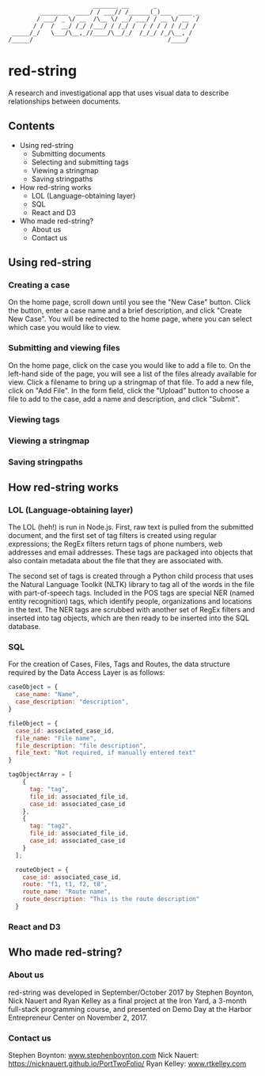 ```
                        _______ __       _            
         ________  ____/ / ___// /______(_)___  ____ _
        / ___/ _ \/ __  /\__ \/ __/ ___/ / __ \/ __ `/
       / /  /  __/ /_/ /___/ / /_/ /  / / / / / /_/ / 
 _____/_/   \___/\__,_//____/\__/_/  /_/_/ /_/\__, /  
/_____/                                      /____/   
```

# red-string
A research and investigational app that uses visual data to describe relationships between documents.

## Contents

* Using red-string
    * Submitting documents
    * Selecting and submitting tags
    * Viewing a stringmap
    * Saving stringpaths
* How red-string works
    * LOL (Language-obtaining layer)
    * SQL
    * React and D3
* Who made red-string?
    * About us
    * Contact us


## Using red-string

### Creating a case

On the home page, scroll down until you see the "New Case" button. Click the button, enter a case name and a brief description, and click "Create New Case". You will be redirected to the home page, where you can select which case you would like to view.

### Submitting and viewing files

On the home page, click on the case you would like to add a file to. On the left-hand side of the page, you will see a list of the files already available for view. Click a filename to bring up a stringmap of that file. To add a new file, click on "Add File". In the form field, click the "Upload" button to choose a file to add to the case, add a name and description, and click "Submit".

### Viewing tags



  ### Viewing a stringmap
  ### Saving stringpaths

## How red-string works

### LOL (Language-obtaining layer)

The LOL (heh!) is run in Node.js. First, raw text is pulled from the submitted document, and the first set of tag filters is created using regular expressions; the RegEx filters return tags of phone numbers, web addresses and email addresses. These tags are packaged into objects that also contain metadata about the file that they are associated with.

The second set of tags is created through a Python child process that uses the Natural Language Toolkit (NLTK) library to tag all of the words in the file with part-of-speech tags. Included in the POS tags are special NER (named entity recognition) tags, which identify people, organizations and locations in the text. The NER tags are scrubbed with another set of RegEx filters and inserted into tag objects, which are then ready to be inserted into the SQL database.

  ### SQL
  For the creation of Cases, Files, Tags and Routes, the data structure required by the Data Access Layer is as follows:

  ``` javascript
  caseObject = {
    case_name: "Name",
    case_description: "description",
  }

  fileObject = {
    case_id: associated_case_id,
    file_name: "File name",
    file_description: "file description",
    file_text: "Not required, if manually entered text"
  }

  tagObjectArray = [
      {
        tag: "tag",
        file_id: associated_file_id,
        case_id: associated_case_id
      },
      {
        tag: "tag2",
        file_id: associated_file_id,
        case_id: associated_case_id
      }
    ];

    routeObject = {
      case_id: associated_case_id,
      route: "f1, t1, f2, t8",
      route_name: "Route name",
      route_description: "This is the route description"
    }

  ```


  ### React and D3


## Who made red-string?

### About us

red-string was developed in September/October 2017 by Stephen Boynton, Nick Nauert and Ryan Kelley as a final project at the Iron Yard, a 3-month full-stack programming course, and presented on Demo Day at the Harbor Entrepreneur Center on November 2, 2017.


### Contact us
  Stephen Boynton: www.stephenboynton.com
  Nick Nauert: https://nicknauert.github.io/PortTwoFolio/
  Ryan Kelley: www.rtkelley.com

